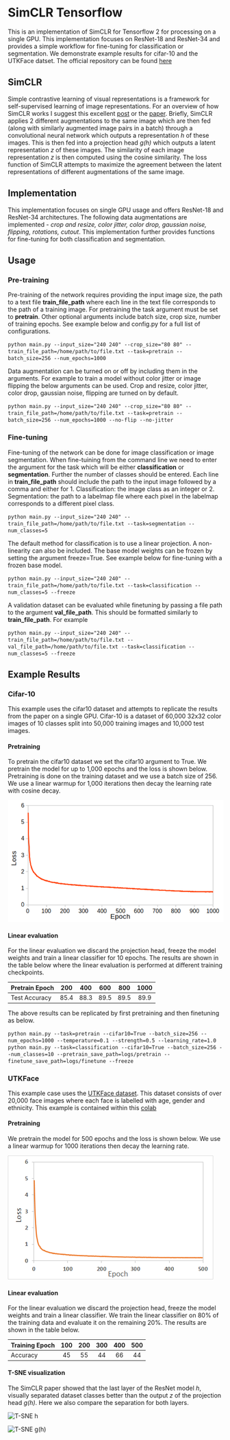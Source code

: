 # SimCLR Tensorflow
This is an implementation of SimCLR for Tensorflow 2 for processing on a single GPU. This implementation focuses on ResNet-18 and ResNet-34 and provides a simple workflow for fine-tuning for classification or segmentation. We demonstrate example results for cifar-10 and the UTKFace datset. The official repository can be found [here](https://github.com/google-research/simclr)

## SimCLR
Simple contrastive learning of visual representations is a framework for self-supervised learning of image representations. For an overview of how SimCLR works I suggest this excellent [post](https://amitness.com/2020/03/illustrated-simclr/) or the [paper](https://arxiv.org/abs/2002.05709). Briefly, SimCLR applies 2 different augmentations to the same image which are then fed (along with similarly augmented image pairs in a batch) through a convolutional neural network which outputs a representation *h* of these images. This is then fed into a projection head *g(h)* which outputs a latent representation *z* of these images. The similarity of each image representation *z* is then computed using the cosine similarity. The loss function of SimCLR attempts to maximize the agreement between the latent representations of different augmentations of the same image. 

## Implementation
This implementation focuses on single GPU usage and offers ResNet-18 and ResNet-34 architectures. The following data augmentations are implemented - *crop and resize, color jitter, color drop, gaussian noise, flipping, rotations, cutout*. This implementation further provides functions for fine-tuning for both classification and segmentation.

## Usage
### Pre-training
Pre-training of the network requires providing the input image size, the path to a text file **train_file_path** where each line in the text file corresponds to the path of a training image. For pretraining the task argument must be set to **pretrain**. Other optional arguments include batch size, crop size, number of training epochs. See example below and config.py for a full list of configurations.

```
python main.py --input_size="240 240" --crop_size="80 80" --train_file_path=/home/path/to/file.txt --task=pretrain --batch_size=256 --num_epochs=1000
```

Data augmentation can be turned on or off by including them in the arguments. For example to train a model without color jitter or image flipping the below arguments can be used. Crop and resize, color jitter, color drop, gaussian noise, flipping are turned on by default.

```
python main.py --input_size="240 240" --crop_size="80 80" --train_file_path=/home/path/to/file.txt --task=pretrain --batch_size=256 --num_epochs=1000 --no-flip --no-jitter
```

### Fine-tuning
Fine-tuning of the network can be done for image classification or image segmentation. When fine-tuining from the command line we need to enter the argument for the task which will be either **classification** or **segmentation**. Further the number of classes should be entered. Each line in **train_file_path** should include the path to the input image followed by a comma and either for 1. Classification: the image class as an integer or 2. Segmentation: the path to a labelmap file where each pixel in the labelmap corresponds to a different pixel class.

```
python main.py --input_size="240 240" --train_file_path=/home/path/to/file.txt --task=segmentation --num_classes=5
```

The default method for classification is to use a linear projection. A non-linearity can also be included. The base model weights can be frozen by setting the argument freeze=True. See example below for fine-tuning with a frozen base model.
```
python main.py --input_size="240 240" --train_file_path=/home/path/to/file.txt --task=classification --num_classes=5 --freeze
```

A validation dataset can be evaluated while finetuning by passing a file path to the argument **val_file_path**. This should be formatted similarly to **train_file_path**. For example
```
python main.py --input_size="240 240" --train_file_path=/home/path/to/file.txt --val_file_path=/home/path/to/file.txt --task=classification --num_classes=5 --freeze
```

## Example Results
### Cifar-10
This example uses the cifar10 dataset and attempts to replicate the results from the paper on a single GPU. Cifar-10 is a dataset of 60,000 32x32 color images of 10 classes split into 50,000 training images and 10,000 test images.

#### Pretraining
To pretrain the cifar10 dataset we set the cifar10 argument to True. We pretrain the model for up to 1,000 epochs and the loss is shown below. Pretraining is done on the training dataset and we use a batch size of 256. We use a linear warmup for 1,000 iterations then decay the learning rate with cosine decay.

![Loss](media/Loss_cifar10.png)

#### Linear evaluation
For the linear evaluation we discard the projection head, freeze the model weights and train a linear classifier for 10 epochs. The results are shown in the table below where the linear evaluation is performed at different training checkpoints.


| Pretrain Epoch  |  200  |  400  |  600  |  800  | 1000  |
| --------------  |:-----:|:-----:|:-----:|:-----:|:-----:|
| Test Accuracy   |  85.4 |  88.3 |  89.5 |  89.5 |  89.9 |

The above results can be replicated by first pretraining and then finetuning as below. 

```
python main.py --task=pretrain --cifar10=True --batch_size=256 --num_epochs=1000 --temperature=0.1 --strength=0.5 --learning_rate=1.0
python main.py --task=classification --cifar10=True --batch_size=256 --num_classes=10 --pretrain_save_path=logs/pretrain --finetune_save_path=logs/finetune --freeze
```

### UTKFace
This example case uses the [UTKFace dataset](https://susanqq.github.io/UTKFace/). This dataset consists of over 20,000 face images where each face is labelled with age, gender and ethnicity. This example is contained within this [colab](https://colab.research.google.com/drive/1DGs85UUTGFEYHTeud9kM-fpwOKNXXdHt?usp=sharing)

#### Pretraining
We pretrain the model for 500 epochs and the loss is shown below. We use a linear warmup for 1000 iterations then decay the learning rate.

![Loss](media/Loss_UTKFace.png)

#### Linear evaluation 
For the linear evaluation we discard the projection head, freeze the model weights and train a linear classifier. We train the linear classifier on 80% of the training data and evaluate it on the remaining 20%. The results are shown in the table below.

| Training Epoch  |  100  |  200  |  300  |  400  |  500  |
| --------------  |:-----:|:-----:|:-----:|:-----:|:-----:|
| Accuracy        |   45  |   55  |   44  |   66  |   44  |

#### T-SNE visualization
The SimCLR paper showed that the last layer of the ResNet model *h*, visually separated dataset classes better than the output *z* of the projection head *g(h)*. Here we also compare the separation for both layers.

![T-SNE h](media/T-SNE_h.png)

![T-SNE g(h)](media/T-SNE_g(h).png)


